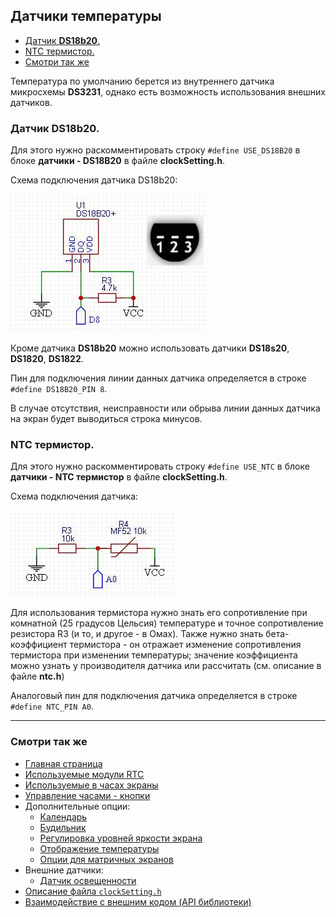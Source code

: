 ## Датчики температуры

- [Датчик **DS18b20**.](#датчик-ds18b20)
- [NTC термистор.](#ntc-термистор)
- [Смотри так же](#смотри-так-же)

Температура по умолчанию берется из внутреннего датчика микросхемы **DS3231**, однако есть возможность использования внешних датчиков.

### Датчик **DS18b20**. 

Для этого нужно раскомментировать строку `#define USE_DS18B20` в блоке **датчики - DS18B20** в файле **clockSetting.h**.

Схема подключения датчика DS18b20:

![scheme0002](0002.jpg "Схема подключения датчика DS18b20")

Кроме датчика **DS18b20** можно использовать датчики **DS18s20**, **DS1820**, **DS1822**.

Пин для подключения линии данных датчика определяется в строке `#define DS18B20_PIN 8`.

В случае отсутствия, неисправности или обрыва линии данных датчика на экран будет выводиться строка минусов.

### NTC термистор. 

Для этого нужно раскомментировать строку `#define USE_NTC` в блоке **датчики - NTC термистор** в файле **clockSetting.h**.

Схема подключения датчика:

![scheme0003](0003.jpg "Схема подключения датчика")

Для использования термистора нужно знать его сопротивление при комнатной (25 градусов Цельсия) температуре и точное сопротивление резистора R3 (и то, и другое - в Омах). Также нужно знать бета-коэффициент термистора - он отражает изменение сопротивления термистора при изменении температуры; значение коэффициента можно узнать у производителя датчика или рассчитать (см. описание в файле **ntc.h**)

Аналоговый пин для подключения датчика определяется в строке `#define NTC_PIN A0`.

<hr>

### Смотри так же
- [Главная страница](../readme.md)
- [Используемые модули RTC](rtc.md)
- [Используемые в часах экраны](displays.md)
- [Управление часами - кнопки](buttons.md)
- Дополнительные опции:
  - [Календарь](calendar.md)
  - [Будильник](alarm.md)
  - [Регулировка уровней яркости экрана](br_adjust.md)
  - [Отображение температуры](show_temp.md)
  - [Опции для матричных экранов](matrix.md)
- Внешние датчики:
  - [Датчик освещенности](light_sensor.md)
- [Описание файла `clockSetting.h`](clock_setting.md)
- [Взаимодействие с внешним кодом (API библиотеки)](api.md)
